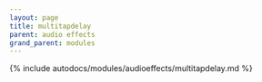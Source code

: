 ```yaml
---
layout: page
title: multitapdelay
parent: audio effects
grand_parent: modules
---
```


{% include autodocs/modules/audioeffects/multitapdelay.md %}

